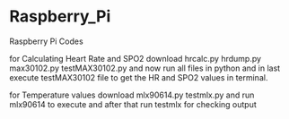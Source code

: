 # Raspberry_Pi
Raspberry Pi Codes


for Calculating Heart Rate and SPO2 download 
hrcalc.py
hrdump.py
max30102.py
testMAX30102.py 
and now run all files in python and in last execute testMAX30102 file to get the HR and SPO2 values in terminal.


for Temperature values download
mlx90614.py
testmlx.py
and run mlx90614 to execute and after that run testmlx for checking output
